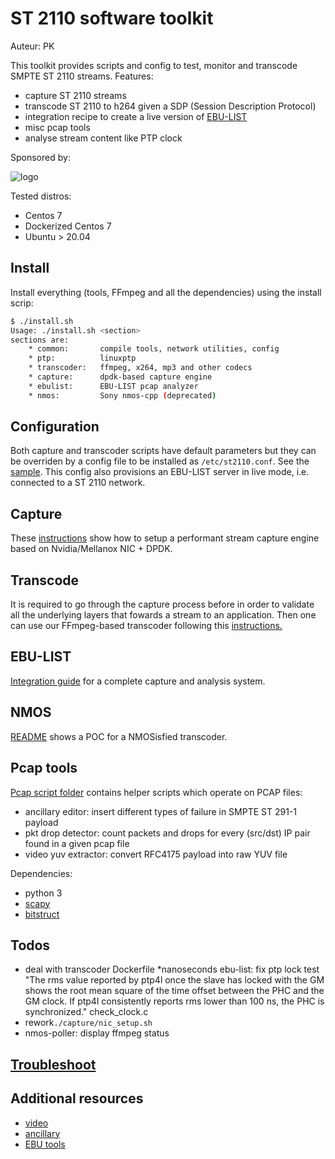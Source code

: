 # ST 2110 software toolkit

Auteur: PK

This toolkit provides scripts and config to test, monitor and transcode SMPTE ST 2110 streams.
Features:

* capture ST 2110 streams
* transcode ST 2110 to h264 given a SDP (Session Description Protocol)
* integration recipe to create a live version of [EBU-LIST](https://tech.ebu.ch/list)
* misc pcap tools
* analyse stream content like PTP clock

Sponsored by:

![logo](https://site-cbc.radio-canada.ca/site/annual-reports/2014-2015/_images/about/services/cbc-radio-canada.png)

Tested distros:
* Centos 7
* Dockerized Centos 7
* Ubuntu > 20.04

## Install

Install everything (tools, FFmpeg and all the dependencies) using the install scrip:

```sh
$ ./install.sh
Usage: ./install.sh <section>
sections are:
    * common:       compile tools, network utilities, config
    * ptp:          linuxptp
    * transcoder:   ffmpeg, x264, mp3 and other codecs
    * capture:      dpdk-based capture engine
    * ebulist:      EBU-LIST pcap analyzer
    * nmos:         Sony nmos-cpp (deprecated)
```

## Configuration

Both capture and transcoder scripts have default parameters but they can
be overriden by a config file to be installed as `/etc/st2110.conf`.
See the [sample](./config/st2110.conf). This config also provisions an
EBU-LIST server in live mode, i.e. connected to a ST 2110 network.

## Capture

These [instructions](https://github.com/pkeroulas/st2110-toolkit/blob/master/capture/README.md)
show how to setup a performant stream capture engine based on Nvidia/Mellanox NIC + DPDK.

## Transcode

It is required to go through the capture process before in order to
validate all the underlying layers that fowards a stream to an application.
Then one can use our FFmpeg-based transcoder following this [instructions.](https://github.com/pkeroulas/st2110-toolkit/blob/master/transcoder/README.md)

## EBU-LIST

[Integration guide](https://github.com/pkeroulas/st2110-toolkit/blob/master/ebu-list/README.md) for a complete capture and analysis system.

## NMOS

[README](https://github.com/pkeroulas/st2110-toolkit/blob/master/nmos/README.md) shows a POC for a NMOSisfied transcoder.

## Pcap tools

[Pcap script folder](https://github.com/pkeroulas/st2110-toolkit/blob/master/pcap) contains helper scripts which operate on PCAP files:

* ancillary editor: insert different types of failure in SMPTE ST 291-1 payload
* pkt drop detector: count packets and drops for every (src/dst) IP pair found in a given pcap file
* video yuv extractor: convert RFC4175 payload into raw YUV file

Dependencies:

* python 3
* [scapy](https://scapy.net/)
* [bitstruct](https://pypi.org/project/bitstruct/)

## Todos

* deal with transcoder Dockerfile
*nanoseconds ebu-list: fix ptp lock test
    "The rms value reported by ptp4l once the slave has locked with the GM shows the root mean square of the time offset between the PHC and the GM clock. If ptp4l consistently reports rms lower than 100 ns, the PHC is synchronized."
    check_clock.c
* rework`./capture/nic_setup.sh`
* nmos-poller: display ffmpeg status

## [Troubleshoot](./doc/troubleshoot.md)

## Additional resources

* [video](https://github.com/FOXNEOAdvancedTechnology/smpte2110-20-dissector)
* [ancillary](https://github.com/FOXNEOAdvancedTechnology/smpte2110-40-dissector)
* [EBU tools](https://github.com/ebu/smpte2110-analyzer)
